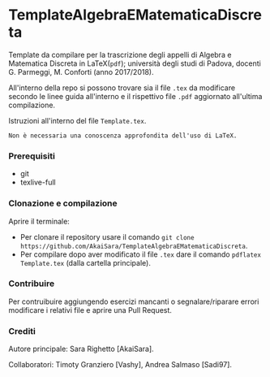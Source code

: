 # TemplateAlgebraEMatematicaDiscreta

Template da compilare per la trascrizione degli appelli di Algebra e Matematica Discreta in LaTeX(`pdf`); università degli studi di Padova, docenti G. Parmeggi, M. Conforti (anno 2017/2018).

All'interno della repo si possono trovare sia il file `.tex` da modificare secondo le linee guida all'interno e il rispettivo file `.pdf` aggiornato all'ultima compilazione.

Istruzioni all'interno del file `Template.tex`.

    Non è necessaria una conoscenza approfondita dell'uso di LaTeX.

### Prerequisiti

* git 
* texlive-full 

### Clonazione e compilazione

Aprire il terminale: 
* Per clonare il repository usare il comando `git clone https://github.com/AkaiSara/TemplateAlgebraEMatematicaDiscreta`.
* Per compilare dopo aver modificato il file `.tex` dare il comando `pdflatex Template.tex` (dalla cartella principale).

### Contribuire

Per contruibuire aggiungendo esercizi mancanti o segnalare/riparare errori modificare i relativi file e aprire una Pull Request.

### Crediti

Autore principale: Sara Righetto [AkaiSara].

Collaboratori: Timoty Granziero [Vashy], Andrea Salmaso [Sadi97].

